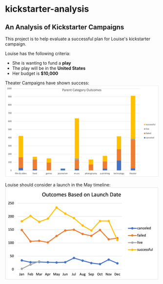 # kickstarter-analysis
## An Analysis of Kickstarter Campaigns

This project is to help evaluate a successful plan for Louise's kickstarter campaign. 

Louise has the following criteria:
* She is wanting to fund a **play**
* The play will be in the **United States**
* Her budget is **$10,000**

Theater Campaigns have shown success:
![ParentCategoryOutcomes](Resources/ParentCategoryOutcomes.png)

Louise should consider a launch in the May timeline:
![OutcomesBasedOnLaunchDate](Resources/OutcomesBasedOnLaunchDate.png)


